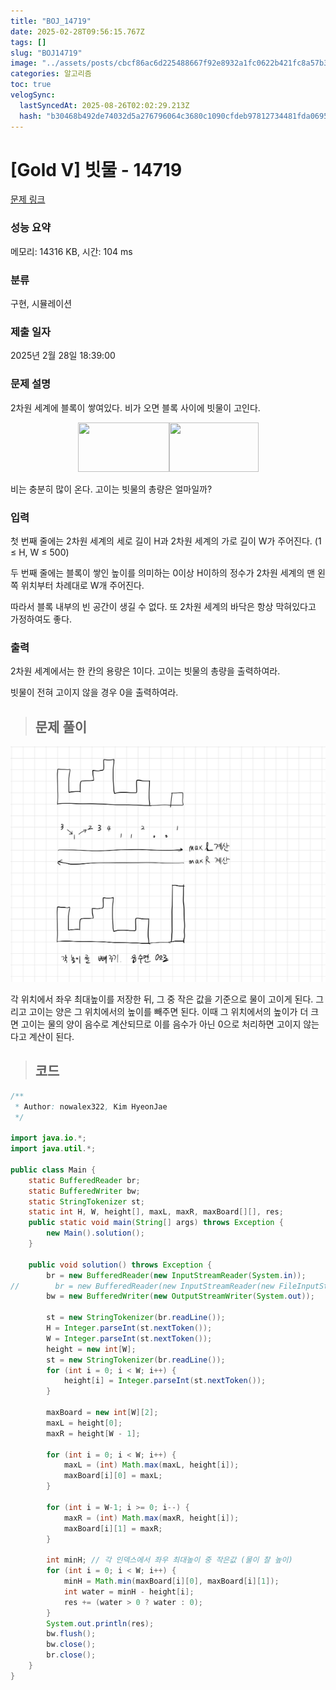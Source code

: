 ```yaml
---
title: "BOJ_14719"
date: 2025-02-28T09:56:15.767Z
tags: []
slug: "BOJ14719"
image: "../assets/posts/cbcf86ac6d225488667f92e8932a1fc0622b421fc8a57b3f990b0b963d7c8c75.png"
categories: 알고리즘
toc: true
velogSync:
  lastSyncedAt: 2025-08-26T02:02:29.213Z
  hash: "b30468b492de74032d5a276796064c3680c1090cfdeb97812734481fda0695ba"
---
```


# [Gold V] 빗물 - 14719 

[문제 링크](https://www.acmicpc.net/problem/14719) 

### 성능 요약

메모리: 14316 KB, 시간: 104 ms

### 분류

구현, 시뮬레이션

### 제출 일자

2025년 2월 28일 18:39:00

### 문제 설명

<p>2차원 세계에 블록이 쌓여있다. 비가 오면 블록 사이에 빗물이 고인다.</p>

<p style="text-align: center;"><img alt="" src="https://onlinejudgeimages.s3-ap-northeast-1.amazonaws.com/problem/14719/1.png" style="height:79px; width:146px"><img alt="" src="https://onlinejudgeimages.s3-ap-northeast-1.amazonaws.com/problem/14719/2.png" style="height:79px; width:143px"></p>

<p>비는 충분히 많이 온다. 고이는 빗물의 총량은 얼마일까?</p>

### 입력 

 <p>첫 번째 줄에는 2차원 세계의 세로 길이 H과 2차원 세계의 가로 길이 W가 주어진다. (1 ≤ H, W ≤ 500)</p>

<p>두 번째 줄에는 블록이 쌓인 높이를 의미하는 0이상 H이하의 정수가 2차원 세계의 맨 왼쪽 위치부터 차례대로 W개 주어진다.</p>

<p>따라서 블록 내부의 빈 공간이 생길 수 없다. 또 2차원 세계의 바닥은 항상 막혀있다고 가정하여도 좋다.</p>

### 출력 

 <p>2차원 세계에서는 한 칸의 용량은 1이다. 고이는 빗물의 총량을 출력하여라.</p>

<p>빗물이 전혀 고이지 않을 경우 0을 출력하여라.</p>

> ## 문제 풀이

![](/assets/posts/cbcf86ac6d225488667f92e8932a1fc0622b421fc8a57b3f990b0b963d7c8c75.png)

각 위치에서 좌우 최대높이를 저장한 뒤, 그 중 작은 값을 기준으로 물이 고이게 된다. 그리고 고이는 양은 그 위치에서의 높이를 빼주면 된다. 이때 그 위치에서의 높이가 더 크면 고이는 물의 양이 음수로 계산되므로 이를 음수가 아닌 0으로 처리하면 고이지 않는다고 계산이 된다.

> ## 코드

```java
/**
 * Author: nowalex322, Kim HyeonJae
 */

import java.io.*;
import java.util.*;

public class Main {
    static BufferedReader br;
    static BufferedWriter bw;
    static StringTokenizer st;
    static int H, W, height[], maxL, maxR, maxBoard[][], res;
    public static void main(String[] args) throws Exception {
        new Main().solution();
    }

    public void solution() throws Exception {
        br = new BufferedReader(new InputStreamReader(System.in));
//        br = new BufferedReader(new InputStreamReader(new FileInputStream("src/main/java/BOJ_14719_빗물/input.txt")));
        bw = new BufferedWriter(new OutputStreamWriter(System.out));

        st = new StringTokenizer(br.readLine());
        H = Integer.parseInt(st.nextToken());
        W = Integer.parseInt(st.nextToken());
        height = new int[W];
        st = new StringTokenizer(br.readLine());
        for (int i = 0; i < W; i++) {
            height[i] = Integer.parseInt(st.nextToken());
        }

        maxBoard = new int[W][2];
        maxL = height[0];
        maxR = height[W - 1];

        for (int i = 0; i < W; i++) {
            maxL = (int) Math.max(maxL, height[i]);
            maxBoard[i][0] = maxL;
        }

        for (int i = W-1; i >= 0; i--) {
            maxR = (int) Math.max(maxR, height[i]);
            maxBoard[i][1] = maxR;
        }

        int minH; // 각 인덱스에서 좌우 최대높이 중 작은값 (물이 찰 높이)
        for (int i = 0; i < W; i++) {
            minH = Math.min(maxBoard[i][0], maxBoard[i][1]);
            int water = minH - height[i];
            res += (water > 0 ? water : 0);
        }
        System.out.println(res);
        bw.flush();
        bw.close();
        br.close();
    }
}
```